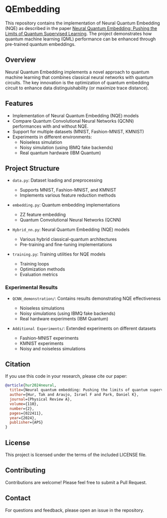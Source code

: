 # QEmbedding

This repository contains the implementation of Neural Quantum Embedding (NQE) as described in the paper [Neural Quantum Embedding: Pushing the Limits of Quantum Supervised Learning](https://arxiv.org/pdf/2311.11412). The project demonstrates how quantum machine learning (QML) performance can be enhanced through pre-trained quantum embeddings.

## Overview

Neural Quantum Embedding implements a novel approach to quantum machine learning that combines classical neural networks with quantum circuits. The key innovation is the optimization of quantum embedding circuit to enhance data distinguishability (or maximize trace distance).

## Features

- Implementation of Neural Quantum Embedding (NQE) models
- Compare Quantum Convolutional Neural Networks (QCNN) performances with and without NQE.
- Support for multiple datasets (MNIST, Fashion-MNIST, KMNIST)
- Experiments in different environments:
  - Noiseless simulation
  - Noisy simulation (using IBMQ fake backends)
  - Real quantum hardware (IBM Quantum)

## Project Structure

- `data.py`: Dataset loading and preprocessing
  - Supports MNIST, Fashion-MNIST, and KMNIST
  - Implements various feature reduction methods
  
- `embedding.py`: Quantum embedding implementations
  - ZZ feature embedding
  - Quantum Convolutional Neural Networks (QCNN)
  
- `Hybrid_nn.py`: Neural Quantum Embedding (NQE) models
  - Various hybrid classical-quantum architectures
  - Pre-training and fine-tuning implementations
  
- `training.py`: Training utilities for NQE models
  - Training loops
  - Optimization methods
  - Evaluation metrics

### Experimental Results

- `QCNN_demonstration/`: Contains results demonstrating NQE effectiveness
  - Noiseless simulations
  - Noisy simulations (using IBMQ fake backends)
  - Real hardware experiments (IBM Quantum)
  
- `Additional Experiments/`: Extended experiments on different datasets
  - Fashion-MNIST experiments
  - KMNIST experiments
  - Noisy and noiseless simulations

## Citation

If you use this code in your research, please cite our paper:

```bibtex
@article{hur2024neural,
  title={Neural quantum embedding: Pushing the limits of quantum supervised learning},
  author={Hur, Tak and Araujo, Israel F and Park, Daniel K},
  journal={Physical Review A},
  volume={110},
  number={2},
  pages={022411},
  year={2024},
  publisher={APS}
}
```

## License

This project is licensed under the terms of the included LICENSE file.

## Contributing

Contributions are welcome! Please feel free to submit a Pull Request.

## Contact

For questions and feedback, please open an issue in the repository.
